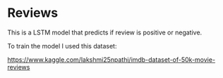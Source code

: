 # Reviews
This is a LSTM model that predicts if review is positive or negative.

To train the model I used this dataset:

https://www.kaggle.com/lakshmi25npathi/imdb-dataset-of-50k-movie-reviews
